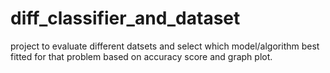# diff_classifier_and_dataset

project to evaluate different datsets and select which model/algorithm best fitted for that problem based on accuracy score and graph plot.
